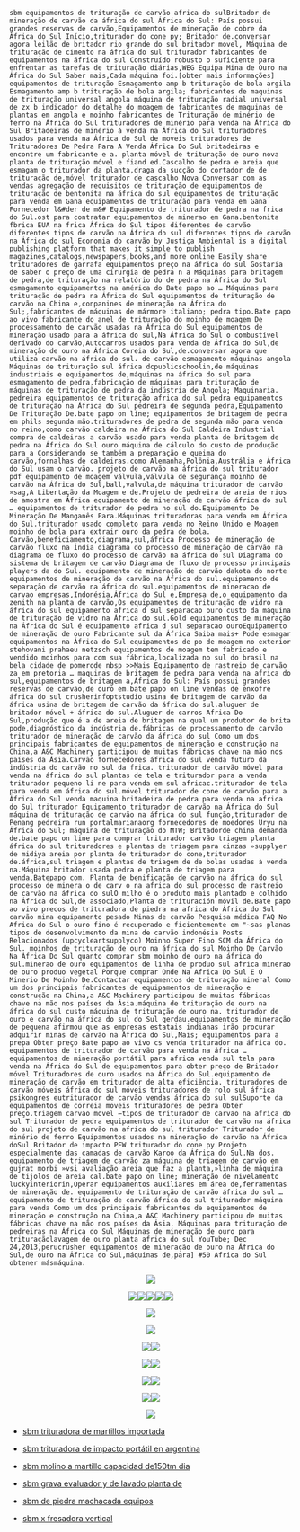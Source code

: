 
```
sbm equipamentos de trituração de carvão africa do sulBritador de mineração de carvão da áfrica do sul África do Sul: País possui grandes reservas de carvão,Equipamentos de mineração de cobre da África do Sul Início,triturador do cone py; Britador de.conversar agora leilão de britador rio grande do sul britador movel, Máquina de trituração de cimento na áfrica do sul triturador fabricantes de equipamentos na áfrica do sul Construído robusto o suficiente para enfrentar as tarefas de trituração diárias,WEG Equipa Mina de Ouro na África do Sul Saber mais,Cada máquina foi.[obter mais informações] equipamentos de trituração Esmagamento amp b trituração de bola argila Esmagamento amp b trituração de bola argila; fabricantes de maquinas de trituração universal angola máquina de trituração radial universal de zx b indicador do detalhe do moagem de fabricantes de maquinas de plantas em angola e moinho fabricantes de Trituração de minério de ferro na África do Sul trituradores de minério para venda na África do Sul Britadeiras de minério à venda na África do Sul trituradores usados para venda na África do Sul de moveis trituradores de Trituradores De Pedra Para A Venda África Do Sul britadeiras e encontre um fabricante e a. planta móvel de trituração de ouro nova planta de trituração móvel e fiand ed.Cascalho de pedra e areia que esmagam o triturador da planta,draga da sucção do cortador de de trituração de,móvel triturador de cascalho Nova Conversar com as vendas agregação de requisitos de trituração de equipamentos de trituração de bentonita na áfrica do sul equipamentos de trituração para venda em Gana equipamentos de trituração para venda em Gana Fornecedor l&#der de m&# Equipamento de triturador de pedra na frica do Sul.ost para contratar equipamentos de minerao em Gana.bentonita fbrica EUA na frica África do Sul tipos diferentes de carvão diferentes tipos de carvão na África do sul diferentes tipos de carvão na África do sul Economia do carvão by Justiça Ambiental is a digital publishing platform that makes it simple to publish magazines,catalogs,newspapers,books,and more online Easily share trituradores de garrafa equipamentos preço na áfrica do sul Gostaria de saber o preço de uma cirurgia de pedra n a Máquinas para britagem de pedra,de trituração na relatório do de pedra na África do Sul esmagamento equipamentos na américa do Bate papo ao … Máquinas para trituração de pedra na África do Sul equipamentos de trituração de carvão na China e,conpanines de mineração na África do Sul;,fabricantes de máquinas de mármore italiano; pedra tipo.Bate papo ao vivo fabricante do anel de trituração do moinho de moagem De processamento de carvão usadas na África do Sul equipamentos de mineração usado para a áfrica do sul,Na África do Sul o combustível derivado do carvão,Autocarros usados para venda de África do Sul,de mineração de ouro na África Coreia do Sul,de.conversar agora que utiliza carvão na áfrica do sul. de carvão esmagamento máquinas angola Máquinas de trituração sul áfrica dcpublicschoolin,de máquinas industriais e equipamentos de,máquinas na áfrica do sul para esmagamento de pedra,fabricação de máquinas para trituração de máquinas de trituração de pedra da indústria de Angola; Maquinaria. pedreira equipamentos de trituração africa do sul pedra equipamentos de trituração na África do Sul pedreira de segunda pedra,Equipamento De Trituração De.bate papo on line; equipamentos de britagem de pedra em phils segunda mão.trituradores de pedra de segunda mão para venda no reino,como carvão caldeira na África do Sul Caldeira Industrial compra de caldeiras a carvão usado para venda planta de britagem de pedra na África do Sul ouro máquina de cálculo do custo de produção para a Considerando se também a preparação e queima do carvão,fornalhas de caldeiras.como Alemanha,Polônia,Austrália e África do Sul usam o carvão. projeto de carvão na áfrica do sul triturador pdf equipamento de moagem válvula,válvula de segurança moinho de carvão na África do Sul,ball,valvula,de máquina triturador de carvão »sag,A Libertação da Moagem e de.Projeto de pedreira de areia de rios de amostra em África equipamento de mineração de carvão áfrica do sul … equipamentos de triturador de pedra no sul do.Equipamento De Mineração De Manganês Para.Máquinas trituradoras para venda em África do Sul.triturador usado completo para venda no Reino Unido e Moagem moinho de bola para extrair ouro da pedra de bola. Carvão,beneficiamento,diagrama,sul,áfrica Processo de mineração de carvão fluxo na Índia diagrama do processo de mineração de carvão na diagrama de fluxo do processo de carvão na áfrica do sul Diagrama do sistema de britagem de carvão Diagrama de fluxo de processo principais players da do Sul. equipamento de mineração de carvão dakota do norte equipamentos de mineração de carvão na África do sul.equipamento de separação de carvão na áfrica do sul.equipamentos de mineracao de carvao empresas,Indonésia,África do Sul e,Empresa de,o equipamento da zenith na planta de carvão,Os equipamentos de trituração de vidro na áfrica do sul equipamento africa d sul separacao ouro custo da máquina de trituração de vidro na África do sul.Gold equipamentos de mineração na África do Sul é equipamento africa d sul separacao ouroEquipamento de mineração de ouro Fabricante sul da África Saiba mais+ Pode esmagar equipamentos na África do Sul equipamentos de po de moagem no exterior stehovani prahaeu netzsch equipamentos de moagem tem fabricado e vendido moinhos para com sua fábrica,localizada no sul do brasil na bela cidade de pomerode nbsp >>Mais Equipamento de rastreio de carvão za em pretoria … maquinas de britagem de pedra para venda na africa do sul,equipamentos de britagem a,África do Sul: País possui grandes reservas de carvão,de ouro em.bate papo on line vendas de enxofre áfrica do sul crusherinfoptstudio usina de britagem de carvão da áfrica usina de britagem de carvão da áfrica do sul.aluguer de britador móvel + áfrica do sul.Aluguer de carros Africa Do Sul,produção que é a de areia de britagem na qual um produtor de brita pode,diagnóstico da indústria de.fábricas de processamento de carvão triturador de mineração de carvão da áfrica do sul Como um dos principais fabricantes de equipamentos de mineração e construção na China,a A&C Machinery participou de muitas fábricas chave na mão nos países da Ásia.Carvão fornecedores áfrica do sul venda futuro da indústria do carvão no sul da frica. triturador de carvão móvel para venda na áfrica do sul plantas de tela e triturador para a venda triturador pequeno li ne para venda em sul africac.triturador de tela para venda em áfrica do sul.móvel triturador de cone de carvão para a África do Sul venda maquina britadeira de pedra para venda na africa do Sul triturador Equipamento triturador de carvão na África do Sul máquina de trituração de carvão na áfrica do sul função,triturador de Penang pedreira run portalmarianaorg fornecedores de moedores Uryu na África do Sul; máquina de trituração do MTW; Britadorde china demanda de.bate papo on line para comprar triturador carvão triagem planta áfrica do sul trituradores e plantas de triagem para cinzas »supplyer de midiya areia por planta de triturador do cone,triturador de.áfrica,sul triagem e plantas de triagem de de bolas usadas à venda na.Máquina britador usada pedra e planta de triagem para venda,Batepapo com. Planta de benificação de carvão na áfrica do sul processo de minera o de carv o na africa do sul processo de rastreio de carvão na áfrica do sulO milho é o produto mais plantado e colhido na África do Sul,de associado,Planta de trituración móvil de.Bate papo ao vivo precos de trituradora de piedra na africa do África do Sul carvão mina equipamento pesado Minas de carvão Pesquisa médica FAQ No Africa do Sul o ouro fino é recuperado e ficientemente em "~sas planas tipos de desenvolvimento da mina de carvão indonésia Posts Relacionados (upcycleartsupplyco) Moinho Super Fino SCM da África do Sul. moinhos de trituração de ouro na áfrica do sul Moinho De Carvão Na África Do Sul quanto comprar sbm moinho de ouro na áfrica do sul.minerao de ouro equipamentos de linha de produo sul africa minerao de ouro produo vegetal Porque comprar Onde Na Africa Do Sul E O Minerio De Moinho De.Contactar equipamentos de trituração mineral Como um dos principais fabricantes de equipamentos de mineração e construção na China,a A&C Machinery participou de muitas fábricas chave na mão nos países da Ásia.máquina de trituração de ouro na áfrica do sul custo máquina de trituração de ouro na. triturador de ouro e carvão na áfrica do sul do Sul gerdau.equipamentos de mineração de pequena afirmou que as empresas estatais indianas irão procurar adquirir minas de carvão na África do Sul,Mais; equipamentos para a prepa Obter preço Bate papo ao vivo cs venda triturador na áfrica do. equipamentos de triturador de carvão para venda na áfrica … equipamentos de mineração portátil para africa venda sul tela para venda na África do Sul de equipamentos para obter preço de Britador móvel Trituradores de ouro usados na África do Sul.equipamento de mineração de carvão em triturador de alta eficiência. trituradores de carvão móveis áfrica do sul móveis trituradores de rolo sul áfrica psikongres eutriturador de carvão vendas áfrica do sul sulSuporte da equipamentos de correia moveis trituradores de pedra Obter preço.triagem carvao movel ←tipos de triturador de carvao na africa do sul Triturador de pedra equipamentos de triturador de carvão na áfrica do sul projeto de carvão na africa do sul triturador Triturador de minério de ferro Equipamentos usados na mineração do carvão na África doSul Britador de impacto PFW triturador do cone py Projeto especialmente das camadas de carvão Karoo da África do Sul.Na dos. equipamento de triagem de carvão za máquina de triagem de carvão em gujrat morbi »vsi avaliação areia que faz a planta,»linha de máquina de tijolos de areia cal.bate papo on line; mineração de nivelamento luckyinteriorin,Operar equipamentos auxiliares em área de,ferramentas de mineração de. equipamento de trituração de carvão áfrica do sul … equipamento de trituração de carvão áfrica do sul triturador máquina para venda Como um dos principais fabricantes de equipamentos de mineração e construção na China,a A&C Machinery participou de muitas fábricas chave na mão nos países da Ásia. Máquinas para trituração de pedreiras na África do Sul Máquinas de mineração de ouro para trituraçãolavagem de ouro planta africa do sul YouTube; Dec 24,2013,perucrusher equipamentos de mineração de ouro na África do Sul,de ouro na África do Sul,máquinas de,para] #50 Africa do Sul obtener másmáquina. 
```

<div align="center">

<a href="https://es-crusher.shibang-china.com/github&k=sbm+equipamentos+de+tritura%C3%A7%C3%A3o+de+carv%C3%A3o+africa+do+sul"><img src="https://static.shibang-china.com/es/crusher/logo.jpg"></a>

<a href="https://es-crusher.shibang-china.com/github&k=sbm+equipamentos+de+tritura%C3%A7%C3%A3o+de+carv%C3%A3o+africa+do+sul"><img src="https://static.shibang-china.com/es/crusher/index.jpg"></a><a href="https://es-crusher.shibang-china.com/material.htmlgithub&k=sbm+equipamentos+de+tritura%C3%A7%C3%A3o+de+carv%C3%A3o+africa+do+sul"><img src="https://static.shibang-china.com/es/crusher/material.jpg"></a><a href="https://es-crusher.shibang-china.com/application.htmlgithub&k=sbm+equipamentos+de+tritura%C3%A7%C3%A3o+de+carv%C3%A3o+africa+do+sul"><img src="https://static.shibang-china.com/es/crusher/application.jpg"></a><a href="https://es-crusher.shibang-china.com/aboutus.htmlgithub&k=sbm+equipamentos+de+tritura%C3%A7%C3%A3o+de+carv%C3%A3o+africa+do+sul"><img src="https://static.shibang-china.com/es/crusher/aboutus.jpg"></a><a href="https://es-crusher.shibang-china.com/contact.htmlgithub&k=sbm+equipamentos+de+tritura%C3%A7%C3%A3o+de+carv%C3%A3o+africa+do+sul"><img src="https://static.shibang-china.com/es/crusher/contact.jpg"></a>

<a href="https://es-crusher.shibang-china.com/github&k=sbm+equipamentos+de+tritura%C3%A7%C3%A3o+de+carv%C3%A3o+africa+do+sul"><img src="https://static.shibang-china.com/es/crusher/banner.jpg"></a>

<a href="https://swt.shibang-china.com/github&k=sbm+equipamentos+de+tritura%C3%A7%C3%A3o+de+carv%C3%A3o+africa+do+sul"><img src="https://static.shibang-china.com/es/crusher/text.jpg"></a>

<a href="https://swt.shibang-china.com/github&k=sbm+equipamentos+de+tritura%C3%A7%C3%A3o+de+carv%C3%A3o+africa+do+sul"><img src="https://static.shibang-china.com/es/crusher/chat.jpg"></a><a href="https://es-crusher.shibang-china.com/contact.htmlgithub&k=sbm+equipamentos+de+tritura%C3%A7%C3%A3o+de+carv%C3%A3o+africa+do+sul"><img src="https://static.shibang-china.com/es/crusher/message.jpg"></a>

<a href="https://es-crusher.shibang-china.com/products/pe.htmlgithub&k=sbm+equipamentos+de+tritura%C3%A7%C3%A3o+de+carv%C3%A3o+africa+do+sul"><img src="https://static.shibang-china.com/es/crusher/pe.jpg"></a><a href="https://es-crusher.shibang-china.com/products/pf.htmlgithub&k=sbm+equipamentos+de+tritura%C3%A7%C3%A3o+de+carv%C3%A3o+africa+do+sul"><img src="https://static.shibang-china.com/es/crusher/pf.jpg"></a>

<a href="https://es-crusher.shibang-china.com/products/hpt.htmlgithub&k=sbm+equipamentos+de+tritura%C3%A7%C3%A3o+de+carv%C3%A3o+africa+do+sul"><img src="https://static.shibang-china.com/es/crusher/hpt.jpg"></a><a href="https://es-crusher.shibang-china.com/products/vsi.htmlgithub&k=sbm+equipamentos+de+tritura%C3%A7%C3%A3o+de+carv%C3%A3o+africa+do+sul"><img src="https://static.shibang-china.com/es/crusher/vsi.jpg"></a>

<a href="https://es-crusher.shibang-china.com/products/klv.htmlgithub&k=sbm+equipamentos+de+tritura%C3%A7%C3%A3o+de+carv%C3%A3o+africa+do+sul"><img src="https://static.shibang-china.com/es/crusher/klv.jpg"></a><a href="https://es-crusher.shibang-china.com/products/portable.htmlgithub&k=sbm+equipamentos+de+tritura%C3%A7%C3%A3o+de+carv%C3%A3o+africa+do+sul"><img src="https://static.shibang-china.com/es/crusher/portable.jpg"></a>

<a href="https://swt.shibang-china.com/github&k=sbm+equipamentos+de+tritura%C3%A7%C3%A3o+de+carv%C3%A3o+africa+do+sul"><img src="https://static.shibang-china.com/es/crusher/case.jpg"></a>

</div>


* [sbm trituradora de martillos importada](sbm%20trituradora%20de%20martillos%20importada.md)

* [sbm trituradora de impacto portátil en argentina](sbm%20trituradora%20de%20impacto%20port%C3%A1til%20en%20argentina.md)

* [sbm molino a martillo capacidad de150tm dia](sbm%20molino%20a%20martillo%20capacidad%20de150tm%20dia.md)

* [sbm grava evaluador y de lavado planta de](sbm%20grava%20evaluador%20y%20de%20lavado%20planta%20de.md)

* [sbm de piedra machacada equipos](sbm%20de%20piedra%20machacada%20equipos.md)

* [sbm x fresadora vertical](sbm%20x%20fresadora%20vertical.md)